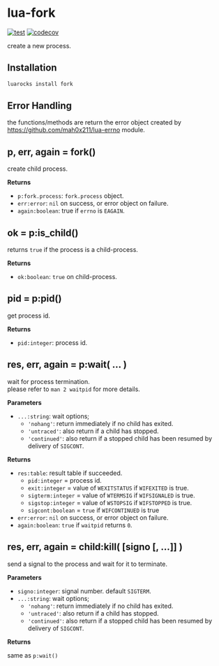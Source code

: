 # lua-fork

[![test](https://github.com/mah0x211/lua-fork/actions/workflows/test.yml/badge.svg)](https://github.com/mah0x211/lua-fork/actions/workflows/test.yml)
[![codecov](https://codecov.io/gh/mah0x211/lua-fork/branch/master/graph/badge.svg)](https://codecov.io/gh/mah0x211/lua-fork)


create a new process.

## Installation

```sh
luarocks install fork
```

## Error Handling

the functions/methods are return the error object created by https://github.com/mah0x211/lua-errno module.

## p, err, again = fork()

create child process.

**Returns**

- `p:fork.process`: `fork.process` object.
- `err:error`: `nil` on success, or error object on failure.
- `again:boolean`: true if `errno` is `EAGAIN`.


## ok = p:is_child()

returns `true` if the process is a child-process.

**Returns**

- `ok:boolean`: `true` on child-process.


## pid = p:pid()

get process id.

**Returns**

- `pid:integer`: process id.


## res, err, again = p:wait( ... )

wait for process termination.  
please refer to `man 2 waitpid` for more details.

**Parameters**

- `...:string`: wait options;  
    - `'nohang'`: return immediately if no child has exited.
    - `'untraced'`: also return if a child has stopped.
    - `'continued'`: also return if a stopped child has been resumed by delivery of `SIGCONT`.

**Returns**

- `res:table`: result table if succeeded.
    - `pid:integer` = process id.
    - `exit:integer` = value of `WEXITSTATUS` if `WIFEXITED` is true.
    - `sigterm:integer` = value of `WTERMSIG` if `WIFSIGNALED` is true.
    - `sigstop:integer` = value of `WSTOPSIG` if `WIFSTOPPED` is true.
    - `sigcont:boolean` = `true` if `WIFCONTINUED` is true
- `err:error`: `nil` on success, or error object on failure.
- `again:boolean`: `true` if `waitpid` returns `0`.


## res, err, again = child:kill( [signo [, ...]] )

send a signal to the process and wait for it to terminate.

**Parameters**

- `signo:integer`: signal number. default `SIGTERM`.
- `...:string`: wait options;  
    - `'nohang'`: return immediately if no child has exited.
    - `'untraced'`: also return if a child has stopped.
    - `'continued'`: also return if a stopped child has been resumed by delivery of `SIGCONT`.

**Returns**

same as `p:wait()`

